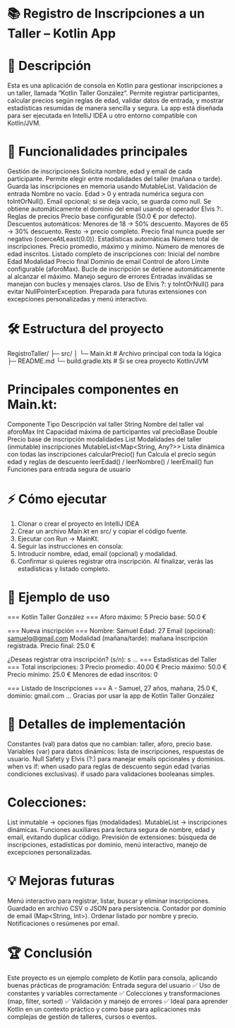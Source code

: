 #  📚 Registro de Inscripciones a un Taller – Kotlin App


#  🔹 Descripción
Esta es una aplicación de consola en Kotlin para gestionar inscripciones a un taller, llamada “Kotlin Taller González”.
Permite registrar participantes, calcular precios según reglas de edad, validar datos de entrada, y mostrar estadísticas resumidas de manera sencilla y segura.
La app está diseñada para ser ejecutada en IntelliJ IDEA u otro entorno compatible con Kotlin/JVM.


#  🚀 Funcionalidades principales
Gestión de inscripciones
Solicita nombre, edad y email de cada participante.
Permite elegir entre modalidades del taller (mañana o tarde).
Guarda las inscripciones en memoria usando MutableList.
Validación de entrada
Nombre no vacío.
Edad > 0 y entrada numérica segura con toIntOrNull().
Email opcional; si se deja vacío, se guarda como null.
Se obtiene automáticamente el dominio del email usando el operador Elvis ?:.
Reglas de precios
Precio base configurable (50.0 € por defecto).
Descuentos automáticos:
Menores de 18 → 50% descuento.
Mayores de 65 → 30% descuento.
Resto → precio completo.
Precio final nunca puede ser negativo (coerceAtLeast(0.0)).
Estadísticas automáticas
Número total de inscripciones.
Precio promedio, máximo y mínimo.
Número de menores de edad inscritos.
Listado completo de inscripciones con:
Inicial del nombre
Edad
Modalidad
Precio final
Dominio de email
Control de aforo
Límite configurable (aforoMax).
Bucle de inscripción se detiene automáticamente al alcanzar el máximo.
Manejo seguro de errores
Entradas inválidas se manejan con bucles y mensajes claros.
Uso de Elvis ?: y toIntOrNull() para evitar NullPointerException.
Preparada para futuras extensiones con excepciones personalizadas y menú interactivo.


#  🛠 Estructura del proyecto
RegistroTaller/
├─ src/
│  └─ Main.kt          # Archivo principal con toda la lógica
├─ README.md
└─ build.gradle.kts    # Si se crea proyecto Kotlin/JVM


#  Principales componentes en Main.kt:
Componente	Tipo	Descripción
val taller	String	Nombre del taller
val aforoMax	Int	Capacidad máxima de participantes
val precioBase	Double	Precio base de inscripción
modalidades	List<String>	Modalidades del taller (inmutable)
inscripciones	MutableList<Map<String, Any?>>	Lista dinámica con todas las inscripciones
calcularPrecio()	fun	Calcula el precio según edad y reglas de descuento
leerEdad() / leerNombre() / leerEmail()	fun	Funciones para entrada segura de usuario
#  ⚡ Cómo ejecutar
1.  Clonar o crear el proyecto en IntelliJ IDEA
2.  Crear un archivo Main.kt en src/ y copiar el código fuente.
3.  Ejecutar con Run → MainKt.
4.  Seguir las instrucciones en consola:
5.  Introducir nombre, edad, email (opcional) y modalidad.
6.  Confirmar si quieres registrar otra inscripción.
Al finalizar, verás las estadísticas y listado completo.


#  📝 Ejemplo de uso
=== Kotlin Taller González ===
Aforo máximo: 5
Precio base: 50.0 €

=== Nueva inscripción ===
Nombre: Samuel
Edad: 27
Email (opcional): samuelg@gmail.com
Modalidad (mañana/tarde): mañana
Inscripción registrada. Precio final: 25.0 €

¿Deseas registrar otra inscripción? (s/n): s
...
=== Estadísticas del Taller ===
Total inscripciones: 3
Precio promedio: 40.00 €
Precio máximo: 50.0 €
Precio mínimo: 25.0 €
Menores de edad inscritos: 0

=== Listado de Inscripciones ===
A - Samuel, 27 años, mañana, 25.0 €, dominio: gmail.com
...
Gracias por usar la app de Kotlin Taller González



#  🧩 Detalles de implementación
Constantes (val) para datos que no cambian: taller, aforo, precio base.
Variables (var) para datos dinámicos: lista de inscripciones, respuestas de usuario.
Null Safety y Elvis (?:) para manejar emails opcionales y dominios.
when vs if:
when usado para reglas de descuento según edad (varias condiciones exclusivas).
if usado para validaciones booleanas simples.


#  Colecciones:
List inmutable → opciones fijas (modalidades).
MutableList → inscripciones dinámicas.
Funciones auxiliares para lectura segura de nombre, edad y email, evitando duplicar código.
Previsión de extensiones: búsqueda de inscripciones, estadísticas por dominio, menú interactivo, manejo de excepciones personalizadas.


#  💡 Mejoras futuras
Menú interactivo para registrar, listar, buscar y eliminar inscripciones.
Guardado en archivo CSV o JSON para persistencia.
Contador por dominio de email (Map<String, Int>).
Ordenar listado por nombre y precio.
Notificaciones o resúmenes por email.


#  🏆 Conclusión
Este proyecto es un ejemplo completo de Kotlin para consola, aplicando buenas prácticas de programación:
Entrada segura del usuario ✅
Uso de constantes y variables correctamente ✅
Colecciones y transformaciones (map, filter, sorted) ✅
Validación y manejo de errores ✅
Ideal para aprender Kotlin en un contexto práctico y como base para aplicaciones más complejas de gestión de talleres, cursos o eventos.
